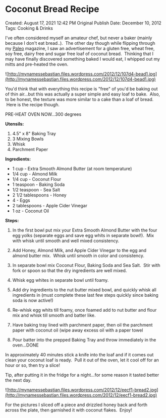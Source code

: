 # Coconut Bread Recipe

Created: August 17, 2021 12:42 PM
Original Publish Date: December 10, 2012
Tags: Cooking & Drinks

I've often considered myself an amateur chef, but never a baker (mainly because I don't eat bread..).  The other day though while flipping through my [Paleo](http://paleomagazine.com/) magazine, I saw an advertisement for a gluten free, wheat free, soy free, dairy free and sugar free loaf of coconut bread.  Thinking that I may have finally discovered something baked I would eat, I whipped out my mitts and pre-heated the oven.

![http://mynamessebastian.files.wordpress.com/2012/12/107d4-bead1.jpg](http://mynamessebastian.files.wordpress.com/2012/12/107d4-bead1.jpg)

You'd think that with everything this recipe is "free" of you'd be baking out of thin air...but this was actually a super simple and easy loaf to bake.  Also, to be honest, the texture was more similar to a cake than a loaf of bread.  Here is the recipe though.

PRE-HEAT OVEN NOW...300 degrees

**Utensils:**

1. 4.5" x 8" Baking Tray
2. 3 Mixing Bowls
3. Whisk
4. Parchment Paper

**Ingredients:**

- 1 cup - Extra Smooth Almond Butter (at room temperature)
- 1/4 cup - Almond Milk
- 1/4 cup - Coconut Flour
- 1 teaspoon - Baking Soda
- 1/2 teaspoon - Sea Salt
- 2 1/2 tablespoons - Honey
- 4 - Eggs
- 2 tablespoons - Apple Cider Vinegar
- 1 oz - Coconut Oil

**Steps:**

1) In the first bowl put mix your Extra Smooth Almond Butter with the four egg yolks (separate eggs and save egg whits in separate bowl!).  Mix with whisk until smooth and well mixed consistency.

2) Add Honey, Almond Milk, and Apple Cider Vinegar to the egg and almond butter mix.  Whisk until smooth in color and consistency.

3) In separate bowl mix Coconut Flour, Baking Soda and Sea Salt.  Stir with fork or spoon so that the dry ingredients are well mixed.

4) Whisk egg whites in separate bowl until foamy.

5) Add dry ingredients to the nut butter mixed bowl, and quickly whisk all ingredients in (must complete these last few steps quickly since baking soda is now active!)

6) Re-whisk egg whits till foamy, once foamed add to nut butter and flour mix and whisk till smooth and batter like.

7) Have baking tray lined with parchment paper, then oil the parchment paper with coconut oil (wipe away excess oil with a paper towel

8) Pour batter into the prepped Baking Tray and throw immediately in the oven...DONE

In approximately 40 minutes stick a knife into the loaf and if it comes out clean your coconut loaf is ready.  Pull it out of the oven, let it cool off for an hour or so, then try a slice!

Tip, after putting it in the fridge for a night...for some reason it tasted better the next day.

![http://mynamessebastian.files.wordpress.com/2012/12/eecf1-bread2.jpg](http://mynamessebastian.files.wordpress.com/2012/12/eecf1-bread2.jpg)

For the pictures I sliced off a piece and drizzled honey back and forth across the plate, then garnished it with coconut flakes.  Enjoy!